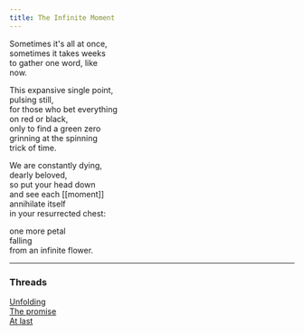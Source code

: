 ```yaml
---
title: The Infinite Moment
---
```


Sometimes it's all at once,  
sometimes it takes weeks  
to gather one word, like  
now.  
  
This expansive single point,  
pulsing still,  
for those who bet everything  
on red or black,  
only to find a green zero  
grinning at the spinning  
trick of time.  
  
We are constantly dying,  
dearly beloved,  
so put your head down  
and see each [[moment]]  
annihilate itself  
in your resurrected chest:  
  
one more petal  
falling  
from an infinite flower.  
  
---

### Threads   

[Unfolding](https://thebluebook.co.za/four-part-harmony/)    
[The promise](https://living.thebluebook.co.za/faith/resurrection.html)  
[At last](https://dyeing.thebluebook.co.za/?stackedPages=%2Fenough)